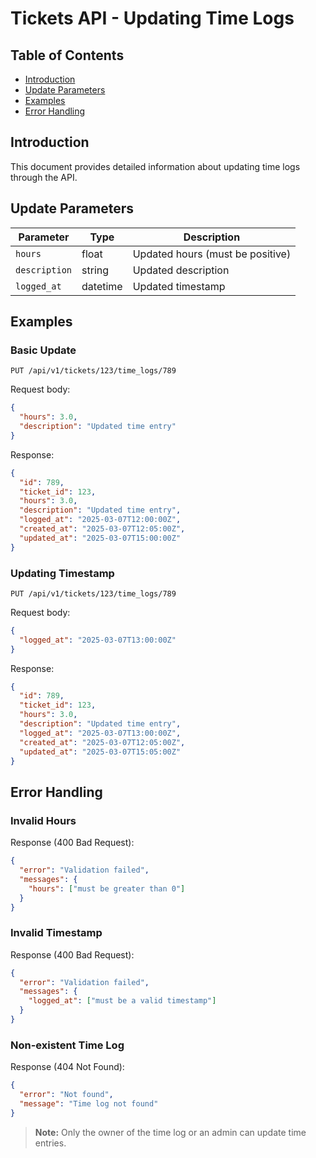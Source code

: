# Tickets API - Updating Time Logs

## Table of Contents
- [Introduction](#introduction)
- [Update Parameters](#update-parameters)
- [Examples](#examples)
- [Error Handling](#error-handling)

## Introduction

This document provides detailed information about updating time logs through the API.

## Update Parameters

| Parameter | Type | Description |
|-----------|------|-------------|
| `hours` | float | Updated hours (must be positive) |
| `description` | string | Updated description |
| `logged_at` | datetime | Updated timestamp |

## Examples

### Basic Update

```http
PUT /api/v1/tickets/123/time_logs/789
```

Request body:

```json
{
  "hours": 3.0,
  "description": "Updated time entry"
}
```

Response:

```json
{
  "id": 789,
  "ticket_id": 123,
  "hours": 3.0,
  "description": "Updated time entry",
  "logged_at": "2025-03-07T12:00:00Z",
  "created_at": "2025-03-07T12:05:00Z",
  "updated_at": "2025-03-07T15:00:00Z"
}
```

### Updating Timestamp

```http
PUT /api/v1/tickets/123/time_logs/789
```

Request body:

```json
{
  "logged_at": "2025-03-07T13:00:00Z"
}
```

Response:

```json
{
  "id": 789,
  "ticket_id": 123,
  "hours": 3.0,
  "description": "Updated time entry",
  "logged_at": "2025-03-07T13:00:00Z",
  "created_at": "2025-03-07T12:05:00Z",
  "updated_at": "2025-03-07T15:05:00Z"
}
```

## Error Handling

### Invalid Hours

Response (400 Bad Request):

```json
{
  "error": "Validation failed",
  "messages": {
    "hours": ["must be greater than 0"]
  }
}
```

### Invalid Timestamp

Response (400 Bad Request):

```json
{
  "error": "Validation failed",
  "messages": {
    "logged_at": ["must be a valid timestamp"]
  }
}
```

### Non-existent Time Log

Response (404 Not Found):

```json
{
  "error": "Not found",
  "message": "Time log not found"
}
```

> **Note:** Only the owner of the time log or an admin can update time entries.